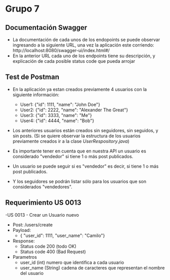 # Grupo 7

## Documentación Swagger

- La documentación de cada unos de los endopoints se puede observar ingresando a la siguiente URL, una vez la aplicación este corriendo: http://localhost:8080/swagger-ui/index.html#/
- En la anterior URL cada uno de los endpoints tiene su descripción, y explicación de cada posible status code que pueda arrojar

## Test de Postman

- En la aplicación ya estan creados previamente 4 usuarios con la siguiente información:
  - User1: {"id": 1111, "name": "John Doe"}
  - User2: {"id": 2222, "name": "Alexander The Great"}
  - User3: {"id": 3333, "name": "Me"}
  - User4: {"id": 4444, "name": "Bob"}

- Los anteriores usuarios están creados sin seguidores, sin seguidos, y sin posts. (Si se quiere observar la estructura de los usuarios previamente creados ir a la clase _UserRespository_._java_)
- Es importante tener en cuenta que en nuestra API un usuario es considerado "vendedor" si tiene 1 o más post publicados.
- Un usuario se puede seguir si es "vendedor" es decir, si tiene 1 o más post publicados.
- Y los seguidores se podrán listar sólo para los usuarios que son considerados "vendedores".

## Requerimiento US 0013

-US 0013 - Crear un Usuario nuevo
  - Post: /users/create
  - Payload: 
    - { "user_id": 1111, "user_name": "Camilo"}
  - Response:
    - Status code 200 (todo OK)
    - Status code 400 (Bad Request)
  - Parametros
    - user_id  (int) numero que identifica a cada usuario
    - user_name (String) cadena de caracteres que representan el nombre del usuario